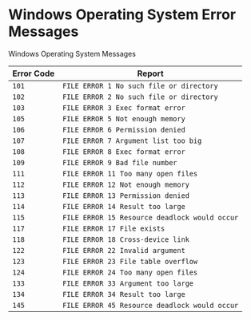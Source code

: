 # Windows Operating System Error Messages

Windows Operating System Messages

| Error Code | Report |
| --- | ---  |
| `101` | `FILE ERROR 1 No such file or directory` |
| `102` | `FILE ERROR 2 No such file or directory` |
| `103` | `FILE ERROR 3 Exec format error` |
| `105` | `FILE ERROR 5 Not enough memory` |
| `106` | `FILE ERROR 6 Permission denied` |
| `107` | `FILE ERROR 7 Argument list too big` |
| `108` | `FILE ERROR 8 Exec format error` |
| `109` | `FILE ERROR 9 Bad file number` |
| `111` | `FILE ERROR 11 Too many open files` |
| `112` | `FILE ERROR 12 Not enough memory` |
| `113` | `FILE ERROR 13 Permission denied` |
| `114` | `FILE ERROR 14 Result too large` |
| `115` | `FILE ERROR 15 Resource deadlock would occur` |
| `117` | `FILE ERROR 17 File exists` |
| `118` | `FILE ERROR 18 Cross-device link` |
| `122` | `FILE ERROR 22 Invalid argument` |
| `123` | `FILE ERROR 23 File table overflow` |
| `124` | `FILE ERROR 24 Too many open files` |
| `133` | `FILE ERROR 33 Argument too large` |
| `134` | `FILE ERROR 34 Result too large` |
| `145` | `FILE ERROR 45 Resource deadlock would occur` |
